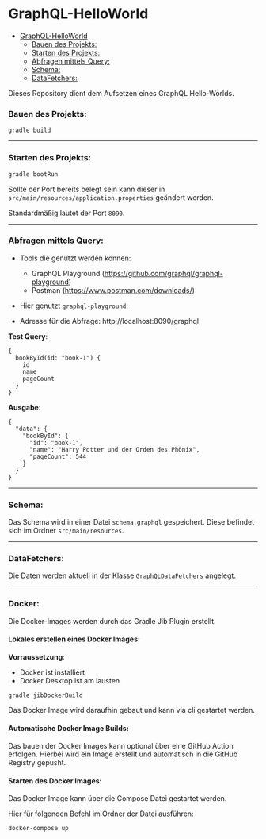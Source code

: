 # GraphQL-HelloWorld

- [GraphQL-HelloWorld](#graphql-helloworld)
    - [Bauen des Projekts:](#bauen-des-projekts)
    - [Starten des Projekts:](#starten-des-projekts)
    - [Abfragen mittels Query:](#abfragen-mittels-query)
    - [Schema:](#schema)
    - [DataFetchers:](#datafetchers)

Dieses Repository dient dem Aufsetzen eines GraphQL Hello-Worlds.

### Bauen des Projekts:
```
gradle build
```

---

### Starten des Projekts:
```
gradle bootRun
```
Sollte der Port bereits belegt sein kann dieser in `src/main/resources/application.properties` geändert werden.

Standardmäßig lautet der Port `8090`.

---

### Abfragen mittels Query:
+ Tools die genutzt werden können:
  + GraphQL Playground (https://github.com/graphql/graphql-playground)
  + Postman (https://www.postman.com/downloads/)
  

+ Hier genutzt `graphql-playground`:

+ Adresse für die Abfrage: http://localhost:8090/graphql

**Test Query**:
```
{
  bookById(id: "book-1") {
    id
    name
    pageCount
  }
}
```

**Ausgabe**: 
```
{
  "data": {
    "bookById": {
      "id": "book-1",
      "name": "Harry Potter und der Orden des Phönix",
      "pageCount": 544
    }
  }
}
````

---

### Schema:

Das Schema wird in einer Datei `schema.graphql` gespeichert.
Diese befindet sich im Ordner `src/main/resources`.

---

### DataFetchers:

Die Daten werden aktuell in der Klasse `GraphQLDataFetchers` angelegt.


--- 

### Docker:

Die Docker-Images werden durch das Gradle Jib Plugin erstellt.

#### Lokales erstellen eines Docker Images:

**Vorraussetzung**:
+ Docker ist installiert
+ Docker Desktop ist am lausten

```
gradle jibDockerBuild
```

Das Docker Image wird daraufhin gebaut und kann via 
cli gestartet werden.

#### Automatische Docker Image Builds:

Das bauen der Docker Images kann optional über eine 
GitHub Action erfolgen. 
Hierbei wird ein Image erstellt und automatisch in die 
GitHub Registry gepusht.

#### Starten des Docker Images:

Das Docker Image kann über die Compose Datei gestartet werden.

Hier für folgenden Befehl im Ordner der Datei ausführen:

```
docker-compose up
```